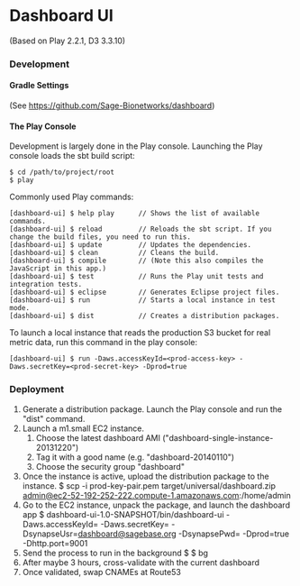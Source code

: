 Dashboard UI
=====================================

(Based on Play 2.2.1, D3 3.3.10)

### Development

#### Gradle Settings

(See https://github.com/Sage-Bionetworks/dashboard)

#### The Play Console

Development is largely done in the Play console.  Launching the Play console loads the sbt build script:

    $ cd /path/to/project/root
    $ play

Commonly used Play commands:

    [dashboard-ui] $ help play      // Shows the list of available commands.
    [dashboard-ui] $ reload         // Reloads the sbt script. If you change the build files, you need to run this.
    [dashboard-ui] $ update         // Updates the dependencies.
    [dashboard-ui] $ clean          // Cleans the build.
    [dashboard-ui] $ compile        // (Note this also compiles the JavaScript in this app.)
    [dashboard-ui] $ test           // Runs the Play unit tests and integration tests.
    [dashboard-ui] $ eclipse        // Generates Eclipse project files.
    [dashboard-ui] $ run            // Starts a local instance in test mode.
    [dashboard-ui] $ dist           // Creates a distribution packages.

To launch a local instance that reads the production S3 bucket for real metric data, run this command in the play console:

    [dashboard-ui] $ run -Daws.accessKeyId=<prod-access-key> -Daws.secretKey=<prod-secret-key> -Dprod=true

### Deployment

1. Generate a distribution package. Launch the Play console and run the "dist" command.
2. Launch a m1.small EC2 instance.
    1. Choose the latest dashboard AMI ("dashboard-single-instance-20131220")
    2. Tag it with a good name (e.g. "dashboard-20140110")
    3. Choose the security group "dashboard"
3. Once the instance is active, upload the distribution package to the instance.
    $ scp -i prod-key-pair.pem target/universal/dashboard.zip admin@ec2-52-192-252-222.compute-1.amazonaws.com:/home/admin
4. Go to the EC2 instance, unpack the package, and launch the dashboard app
    $ dashboard-ui-1.0-SNAPSHOT/bin/dashboard-ui -Daws.accessKeyId=<prod-access-key> -Daws.secretKey=<prod-secret>
    -DsynapseUsr=dashboard@sagebase.org -DsynapsePwd=<synapse-password> -Dprod=true -Dhttp.port=9001
5. Send the process to run in the background
    $ <ctrl-z>
    $ bg
6. After maybe 3 hours, cross-validate with the current dashboard
7. Once validated, swap CNAMEs at Route53
